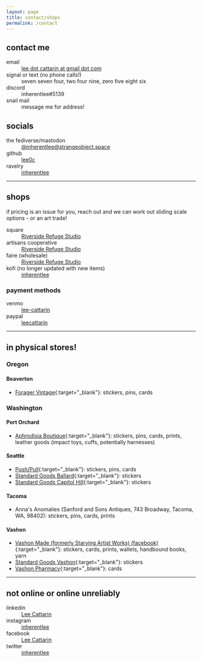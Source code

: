 ```yaml
---
layout: page
title: contact/shops
permalink: /contact
---
```


## contact me

<dl>
    <dt><i aria-hidden="true" class="fa-solid fa-envelope"></i> email</dt>
    <dd><a href="mailto:lee.cattarin@gmail.com" target="_blank">lee dot cattarin at gmail dot com</a></dd>
    <dt><i aria-hidden="true" class="fa-solid fa-mobile-retro"></i> signal or text (no phone calls!)</dt>
    <dd>seven seven four, two four nine, zero five eight six</dd>
    <dt><i aria-hidden="true" class="fa-brands fa-discord"></i> discord</dt>
    <dd>inherentlee#5139</dd>
    <dt><i aria-hidden="true" class="fa-solid fa-envelopes-bulk"></i> snail mail</dt>
    <dd>message me for address!</dd>
</dl>

## socials

<dl>
    <dt><i aria-hidden="true" class="fa-brands fa-mastodon"></i> the fediverse/mastodon</dt>
    <dd><a rel="me" href="https://strangeobject.space/@inherentlee" target="_blank">@inherentlee@strangeobject.space</a></dd>
    <dt><i aria-hidden="true" class="fa-brands fa-github"></i> github</dt>
    <dd><a href="https://github.com/lee0c" target="_blank">lee0c</a></dd>
    <dt><i aria-hidden="true" class="fa-brands fa-ravelry"></i> ravelry</dt>
    <dd><a href="https://www.ravelry.com/people/inherentlee" target="_blank">inherentlee</a></dd>
</dl>

---

## shops

if pricing is an issue for you, reach out and we can work out sliding scale options - or an art trade!

<dl>
    <dt><i aria-hidden="true" class="fa-regular fa-square"></i> square</dt>
    <dd><a href="https://riverside-refuge.square.site/" target="_blank">Riverside Refuge Studio</a></dd>
    <dt><i aria-hidden="true" class="fa-solid fa-egg"></i> artisans cooperative</dt>
    <dd><a href="https://artisans.coop/pages/seller-profiles/riverside-refuge-studio" target="_blank">Riverside Refuge Studio</a></dd>
    <dt><i aria-hidden="true" class="fa-solid fa-store"></i> faire (wholesale)</dt>
    <dd><a href="https://faire.com/direct/riversiderefugestudio" target="_blank">Riverside Refuge Studio</a></dd>
    <dt><i aria-hidden="true" class="fa-solid fa-mug-saucer"></i> kofi (no longer updated with new items)</dt>
    <dd><a href="https://ko-fi.com/inherentlee" target="_blank">inherentlee</a></dd>
</dl>

### payment methods

<dl>
    <dt><i aria-hidden="true" class="fa-solid fa-comment-dollar"></i> venmo</dt>
    <dd><a href="https://www.venmo.com/u/lee-cattarin" target="_blank">lee-cattarin</a></dd>
    <dt><i aria-hidden="true" class="fa-brands fa-paypal"></i> paypal</dt>
    <dd><a href="https://paypal.me/leecattarin?country.x=US&locale.x=en_US" target="_blank">leecattarin</a></dd>
</dl>

---

## in physical stores!

### Oregon

#### Beaverton

- [Forager Vintage](https://foragervintage.com/){:target="_blank"}: stickers, pins, cards

### Washington

#### Port Orchard

- [Aphrodisia Boutique](https://www.aphrodisia.boutique/){:target="_blank"}: stickers, pins, cards, prints, leather goods (impact toys, cuffs, potentially harnesses)

#### Seattle

- [Push/Pull](https://www.pushpullseattle.com/){:target="_blank"}: stickers, pins, cards
- [Standard Goods Ballard](https://thestandardgoods.com/pages/ballard){:target="_blank"}: stickers
- [Standard Goods Capitol Hill](https://thestandardgoods.com/pages/capitol-hill){:target="_blank"}: stickers

#### Tacoma

- Anna's Anomalies (Sanford and Sons Antiques, 743 Broadway, Tacoma, WA, 98402): stickers, pins, cards, prints

#### Vashon

- [Vashon Made (formerly Starving Artist Works) (facebook)](https://www.facebook.com/SawStarvingArtistWorks/){:target="_blank"}: stickers, cards, prints, wallets, handbound books, yarn
- [Standard Goods Vashon](https://thestandardgoods.com/pages/vashon){:target="_blank"}: stickers
- [Vashon Pharmacy](https://vashonpharmacy.com/){:target="_blank"}: cards

---

## not online or online unreliably

<dl>
    <dt><i aria-hidden="true" class="fa-brands fa-linkedin"></i> linkedin</dt>
    <dd><a href="https://www.linkedin.com/in/lee-cattarin-5a0b39128/" target="_blank">Lee Cattarin</a></dd>
    <dt><i aria-hidden="true" class="fa-brands fa-instagram"></i> instagram</dt>
    <dd><a href="https://instagram.com/inherentlee" target="_blank">inherentlee</a></dd>
    <dt><i aria-hidden="true" class="fa-brands fa-facebook"></i> facebook</dt>
    <dd><a href="https://www.facebook.com/lee.cattarin.50/" target="_blank">Lee Cattarin</a></dd>
    <dt><i aria-hidden="true" class="fa-brands fa-twitter"></i> twitter</dt>
    <dd><a href="https://twitter.com/inherentlee" target="_blank">inherentlee</a></dd>
</dl>
